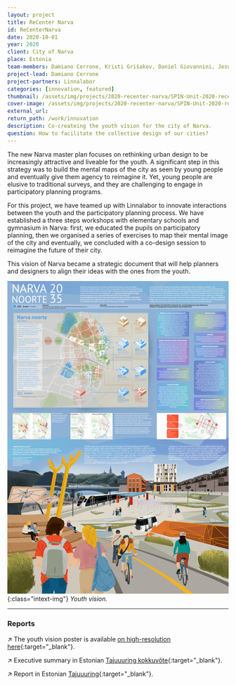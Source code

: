 ```yaml
---
layout: project
title: ReCenter Narva
id: ReCenterNarva
date: 2020-10-01
year: 2020
client: City of Narva
place: Estonia
team-members: Damiano Cerrone, Kristi Grišakov, Daniel Giovannini, Jesús López Baeza
project-lead: Damiano Cerrone
project-partners: Linnalabor
categories: [innovation, featured]
thumbnail: /assets/img/projects/2020-recenter-narva/SPIN-Unit-2020-recenter-narva-0.jpg
cover-image: /assets/img/projects/2020-recenter-narva/SPIN-Unit-2020-recenter-narva-2.png
external_url:
return_path: /work/innovation
description: Co-createing the youth vision for the city of Narva.
question: How to facilitate the collective design of our cities?
---
```


The new Narva master plan focuses on rethinking urban design to be increasingly attractive and liveable for the youth. A significant step in this strategy was to build the mental maps of the city as seen by young people and eventually give them agency to reimagine it. Yet, young people are elusive to traditional surveys, and they are challenging to engage in participatory planning programs.

For this project, we have teamed up with Linnalabor to innovate interactions between the youth and the participatory planning process. We have established a three steps workshops with elementary schools and gymnasium in Narva: first, we educated the pupils on participatory planning, then we organised a series of exercises to map their mental image of the city and eventually, we concluded with a co-design session to reimagine the future of their city.
  
This vision of Narva became a strategic document that will help planners and designers to align their ideas with the ones from the youth.

![ReCenter Narva 1](/assets/img/projects/2020-recenter-narva/SPIN-Unit-2020-recenter-narva-1.jpg){:class="intext-img"}
*Youth vision.*

---

### Reports

&#8599;&#xFE0E; The youth vision poster is available [on high-resolution here](https://drive.google.com/file/d/1MqWygx5x_B1rBMniLD8IhqJ0p_UR2FYt/view?usp=sharing){:target="_blank"}.

&#8599;&#xFE0E; Executive summary in Estonian [Tajuuuring kokkuvõte](https://drive.google.com/file/d/1MqWygx5x_B1rBMniLD8IhqJ0p_UR2FYt/view?usp=sharing){:target="_blank"}.

&#8599;&#xFE0E; Report in Estonian [Tajuuuring](https://drive.google.com/file/d/1NIc1wGga5qajfr8pqjhy73oz8NIaWXnw/view?usp=sharing){:target="_blank"}.